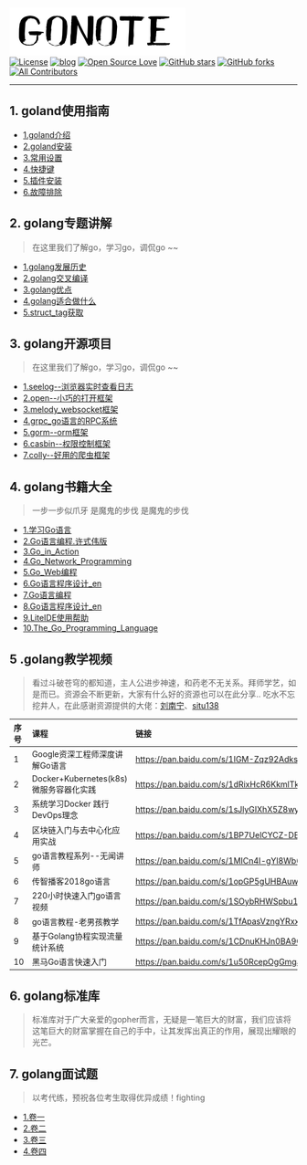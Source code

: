 ![banner](images/banner.png)<br>
[![License](https://img.shields.io/badge/license-MIT-brightgreen.svg)](https://github.com/xmge/gonote/blob/master/LICENSE)
[![blog](https://img.shields.io/badge/Author-Blog-7AD6FD.svg)](https://github.com/xmge)
[![Open Source Love](https://badges.frapsoft.com/os/v2/open-source.png?v=103)](https://github.com/xmge)
[![GitHub stars](https://img.shields.io/github/stars/xmge/gonote.svg?label=Stars)](https://github.com/xmge/gonote) 
[![GitHub forks](https://img.shields.io/github/forks/xmge/gonote.svg?label=Fork)](https://github.com/xmge/gonote)
[![All Contributors](https://img.shields.io/badge/all_contributors-5-orange.svg?style=flat-square)](#contributors) 


---

## 1. goland使用指南

- [1.goland介绍](https://github.com/xmge/gonote/blob/master/goland%E4%BD%BF%E7%94%A8%E6%8C%87%E5%8D%97/1.%E4%BB%8B%E7%BB%8D.md)<br>
- [2.goland安装](https://github.com/xmge/gonote/blob/master/goland%E4%BD%BF%E7%94%A8%E6%8C%87%E5%8D%97/2.%E5%AE%89%E8%A3%85.md)<br>
- [3.常用设置](https://github.com/xmge/gonote/blob/master/goland%E4%BD%BF%E7%94%A8%E6%8C%87%E5%8D%97/3.%E5%B8%B8%E7%94%A8%E8%AE%BE%E7%BD%AE.md)<br>
- [4.快捷键](https://github.com/xmge/gonote/blob/master/goland%E4%BD%BF%E7%94%A8%E6%8C%87%E5%8D%97/4.%E5%BF%AB%E6%8D%B7%E9%94%AE.md)<br>
- [5.插件安装](https://github.com/xmge/gonote/blob/master/goland%E4%BD%BF%E7%94%A8%E6%8C%87%E5%8D%97/5.%E6%8F%92%E4%BB%B6%E5%AE%89%E8%A3%85.md)<br>
- [6.故障排除](https://github.com/xmge/gonote/blob/master/goland%E4%BD%BF%E7%94%A8%E6%8C%87%E5%8D%97/6.%E6%95%85%E9%9A%9C%E6%8E%92%E9%99%A4.md)<br>

## 2. golang专题讲解
> 在这里我们了解go，学习go，调侃go ~~

- [1.golang发展历史](golang专题讲解/golang发展历史.md)<br>
- [2.golang交叉编译](golang专题讲解/golang交叉编译.md)<br>
- [3.golang优点](golang专题讲解/golang优点.md)<br>
- [4.golang适合做什么](golang专题讲解/golang适合做什么.md)<br>
- [5.struct_tag获取](golang专题讲解/struct_tag获取.md)<br>

## 3. golang开源项目
> 在这里我们了解go，学习go，调侃go ~~

- [1.seelog--浏览器实时查看日志](golang开源项目/seelog_浏览器实时查看日志.md)<br>
- [2.open--小巧的打开框架](golang开源项目/open--小巧的工具框架.md)<br>
- [3.melody_websocket框架](golang开源项目/melody_websocket框架.md)<br>
- [4.grpc_go语言的RPC系统](golang开源项目/grpc_go语言的RPC系统.md)<br>
- [5.gorm--orm框架](golang开源项目/gorm--orm框架.md)<br>
- [6.casbin--权限控制框架](golang开源项目/casbin--权限控制框架.md)<br>
- [7.colly--好用的爬虫框架](golang开源项目/colly--好用的爬虫框架.md)<br>

## 4. golang书籍大全
 > 一步一步似爪牙 是魔鬼的步伐 是魔鬼的步伐

 * [1.学习Go语言](golang书籍大全/学习Go语言.pdf)<br>
 * [2.Go语言编程.许式伟版](golang书籍大全/Go语言编程.许式伟版.pdf)<br>
 * [3.Go_in_Action](golang书籍大全/Go_in_Action.pdf)<br>
 * [4.Go_Network_Programming](golang书籍大全/Go_Network_Programming.pdf)<br>
 * [5.Go_Web编程](golang书籍大全/Go_Web编程.pdf)<br>
 * [6.Go语言程序设计_en](golang书籍大全/Go语言程序设计_en.pdf)<br>
 * [7.Go语言编程](golang书籍大全/Go语言编程.pdf)<br>
 * [8.Go语言程序设计_en](golang书籍大全/Go语言程序设计_en.pdf)<br>
 * [9.LiteIDE使用帮助](golang书籍大全/LiteIDE使用帮助.pdf)<br>
 * [10.The_Go_Programming_Language](golang书籍大全/The_Go_Programming_Language.pdf)<br>

## 5 .golang教学视频
> 看过斗破苍穹的都知道，主人公进步神速，和药老不无关系。拜师学艺，如是而已。资源会不断更新，大家有什么好的资源也可以在此分享..
 吃水不忘挖井人，在此感谢资源提供的大佬：[刘南宁](https://studygolang.com/user/lnn0818)、[situ138](https://github.com/situ138)

| 序号 | 课程 | 链接 | 密码 |
| :---- | :---- | :----|:----|
| 1 | Google资深工程师深度讲解Go语言| https://pan.baidu.com/s/1IGM-Zqz92AdkskqjBxpeDA | b9wc |
| 2 | Docker+Kubernetes(k8s)微服务容器化实践| https://pan.baidu.com/s/1dRixHcR6KkmlTkjqc4eR2A | 88rh |
| 3 | 系统学习Docker 践行DevOps理念| https://pan.baidu.com/s/1sJlyGIXhX5Z8wy9KTMQMFg | kvhr |
| 4 | 区块链入门与去中心化应用实战| https://pan.baidu.com/s/1BP7UelCYCZ-DBq_vzKpXVw | 2wfr |
| 5 | go语言教程系列--无闻讲师| https://pan.baidu.com/s/1MICn4I-gYl8Wb65bAzEXWA | 17kq |
| 6 | 传智播客2018go语言| https://pan.baidu.com/s/1opGP5gUHBAuw4QvqFFaxKA | 6ewg |
| 7 | 220小时快速入门go语言视频| https://pan.baidu.com/s/1SOybRHWSpbu16D4SmPR_Fg | ss32 |
| 8 | go语言教程-老男孩教学| https://pan.baidu.com/s/1TfApasVzngYRxxHotq-4Fg | yqqs |
| 9 | 基于Golang协程实现流量统计系统| https://pan.baidu.com/s/1CDnuKHJn0BA9OAnsmd8adA | qjr3 |
| 10 | 黑马Go语言快速入门| https://pan.baidu.com/s/1u50RcepOgGmgar0FG_bOMw | wckx |

## 6. golang标准库
> 标准库对于广大亲爱的gopher而言，无疑是一笔巨大的财富，我们应该将这笔巨大的财富掌握在自己的手中，让其发挥出真正的作用，展现出耀眼的光芒。

## 7. golang面试题
> 以考代练，预祝各位考生取得优异成绩！fighting

- [1.卷一](golang面试题/卷1.md)<br>
- [2.卷二](golang面试题/卷2.md)<br>
- [3.卷三](golang面试题/卷3.md)<br>
- [4.卷四](golang面试题/卷4.md)<br>





